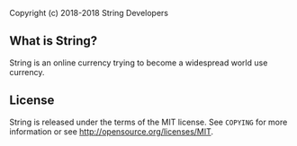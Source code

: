
Copyright (c) 2018-2018 String Developers

What is String?
----------------

String is an online currency trying to become a widespread world use currency.

License
-------

String is released under the terms of the MIT license. See `COPYING` for more
information or see http://opensource.org/licenses/MIT.

